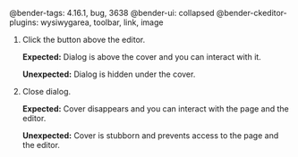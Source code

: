 @bender-tags: 4.16.1, bug, 3638
@bender-ui: collapsed
@bender-ckeditor-plugins: wysiwygarea, toolbar, link, image

1. Click the button above the editor.

	**Expected:** Dialog is above the cover and you can interact with it.

	**Unexpected:** Dialog is hidden under the cover.

2. Close dialog.

	**Expected:** Cover disappears and you can interact with the page and the editor.

	**Unexpected:** Cover is stubborn and prevents access to the page and the editor.
